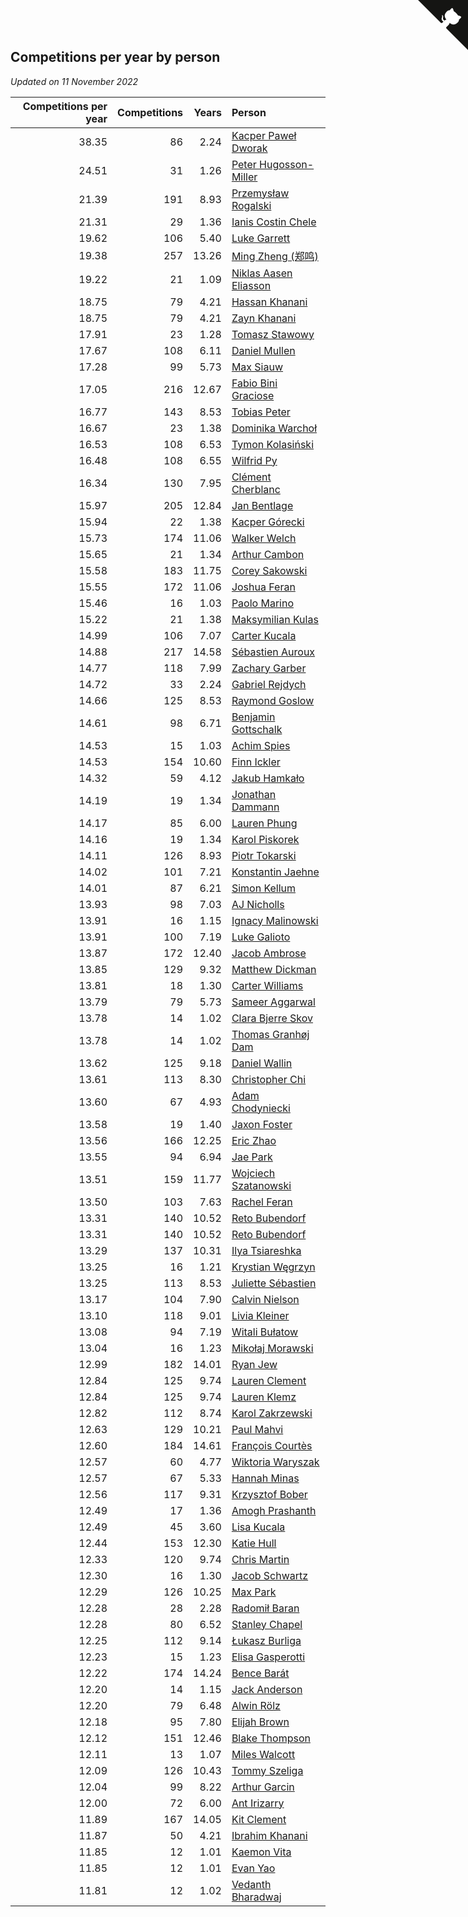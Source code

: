 ## Competitions per year by person

*Updated on 11 November 2022*

| Competitions per year | Competitions | Years | Person |
| ---: | ---: | ---: | :--- |
| 38.35 | 86 | 2.24 | [Kacper Paweł Dworak](https://www.worldcubeassociation.org/persons/2020DWOR01) |
| 24.51 | 31 | 1.26 | [Peter Hugosson-Miller](https://www.worldcubeassociation.org/persons/2021HUGO01) |
| 21.39 | 191 | 8.93 | [Przemysław Rogalski](https://www.worldcubeassociation.org/persons/2013ROGA02) |
| 21.31 | 29 | 1.36 | [Ianis Costin Chele](https://www.worldcubeassociation.org/persons/2021CHEL01) |
| 19.62 | 106 | 5.40 | [Luke Garrett](https://www.worldcubeassociation.org/persons/2017GARR05) |
| 19.38 | 257 | 13.26 | [Ming Zheng (郑鸣)](https://www.worldcubeassociation.org/persons/2009ZHEN11) |
| 19.22 | 21 | 1.09 | [Niklas Aasen Eliasson](https://www.worldcubeassociation.org/persons/2021ELIA01) |
| 18.75 | 79 | 4.21 | [Hassan Khanani](https://www.worldcubeassociation.org/persons/2018KHAN26) |
| 18.75 | 79 | 4.21 | [Zayn Khanani](https://www.worldcubeassociation.org/persons/2018KHAN28) |
| 17.91 | 23 | 1.28 | [Tomasz Stawowy](https://www.worldcubeassociation.org/persons/2021STAW01) |
| 17.67 | 108 | 6.11 | [Daniel Mullen](https://www.worldcubeassociation.org/persons/2016MULL04) |
| 17.28 | 99 | 5.73 | [Max Siauw](https://www.worldcubeassociation.org/persons/2017SIAU02) |
| 17.05 | 216 | 12.67 | [Fabio Bini Graciose](https://www.worldcubeassociation.org/persons/2010GRAC02) |
| 16.77 | 143 | 8.53 | [Tobias Peter](https://www.worldcubeassociation.org/persons/2014PETE03) |
| 16.67 | 23 | 1.38 | [Dominika Warchoł](https://www.worldcubeassociation.org/persons/2021WARC01) |
| 16.53 | 108 | 6.53 | [Tymon Kolasiński](https://www.worldcubeassociation.org/persons/2016KOLA02) |
| 16.48 | 108 | 6.55 | [Wilfrid Py](https://www.worldcubeassociation.org/persons/2016PYWI01) |
| 16.34 | 130 | 7.95 | [Clément Cherblanc](https://www.worldcubeassociation.org/persons/2014CHER05) |
| 15.97 | 205 | 12.84 | [Jan Bentlage](https://www.worldcubeassociation.org/persons/2010BENT01) |
| 15.94 | 22 | 1.38 | [Kacper Górecki](https://www.worldcubeassociation.org/persons/2021GORE01) |
| 15.73 | 174 | 11.06 | [Walker Welch](https://www.worldcubeassociation.org/persons/2011WELC01) |
| 15.65 | 21 | 1.34 | [Arthur Cambon](https://www.worldcubeassociation.org/persons/2021CAMB01) |
| 15.58 | 183 | 11.75 | [Corey Sakowski](https://www.worldcubeassociation.org/persons/2011SAKO01) |
| 15.55 | 172 | 11.06 | [Joshua Feran](https://www.worldcubeassociation.org/persons/2011FERA01) |
| 15.46 | 16 | 1.03 | [Paolo Marino](https://www.worldcubeassociation.org/persons/2021MARI04) |
| 15.22 | 21 | 1.38 | [Maksymilian Kulas](https://www.worldcubeassociation.org/persons/2021KULA02) |
| 14.99 | 106 | 7.07 | [Carter Kucala](https://www.worldcubeassociation.org/persons/2015KUCA01) |
| 14.88 | 217 | 14.58 | [Sébastien Auroux](https://www.worldcubeassociation.org/persons/2008AURO01) |
| 14.77 | 118 | 7.99 | [Zachary Garber](https://www.worldcubeassociation.org/persons/2014GARB01) |
| 14.72 | 33 | 2.24 | [Gabriel Rejdych](https://www.worldcubeassociation.org/persons/2020REJD01) |
| 14.66 | 125 | 8.53 | [Raymond Goslow](https://www.worldcubeassociation.org/persons/2014GOSL01) |
| 14.61 | 98 | 6.71 | [Benjamin Gottschalk](https://www.worldcubeassociation.org/persons/2016GOTT01) |
| 14.53 | 15 | 1.03 | [Achim Spies](https://www.worldcubeassociation.org/persons/2021SPIE01) |
| 14.53 | 154 | 10.60 | [Finn Ickler](https://www.worldcubeassociation.org/persons/2012ICKL01) |
| 14.32 | 59 | 4.12 | [Jakub Hamkało](https://www.worldcubeassociation.org/persons/2018HAMK01) |
| 14.19 | 19 | 1.34 | [Jonathan Dammann](https://www.worldcubeassociation.org/persons/2021DAMM01) |
| 14.17 | 85 | 6.00 | [Lauren Phung](https://www.worldcubeassociation.org/persons/2016PHUN02) |
| 14.16 | 19 | 1.34 | [Karol Piskorek](https://www.worldcubeassociation.org/persons/2021PISK01) |
| 14.11 | 126 | 8.93 | [Piotr Tokarski](https://www.worldcubeassociation.org/persons/2013TOKA01) |
| 14.02 | 101 | 7.21 | [Konstantin Jaehne](https://www.worldcubeassociation.org/persons/2015JAEH01) |
| 14.01 | 87 | 6.21 | [Simon Kellum](https://www.worldcubeassociation.org/persons/2016KELL12) |
| 13.93 | 98 | 7.03 | [AJ Nicholls](https://www.worldcubeassociation.org/persons/2015NICH04) |
| 13.91 | 16 | 1.15 | [Ignacy Malinowski](https://www.worldcubeassociation.org/persons/2021MALI02) |
| 13.91 | 100 | 7.19 | [Luke Galioto](https://www.worldcubeassociation.org/persons/2015GALI02) |
| 13.87 | 172 | 12.40 | [Jacob Ambrose](https://www.worldcubeassociation.org/persons/2010AMBR01) |
| 13.85 | 129 | 9.32 | [Matthew Dickman](https://www.worldcubeassociation.org/persons/2013DICK01) |
| 13.81 | 18 | 1.30 | [Carter Williams](https://www.worldcubeassociation.org/persons/2021WILL06) |
| 13.79 | 79 | 5.73 | [Sameer Aggarwal](https://www.worldcubeassociation.org/persons/2017AGGA01) |
| 13.78 | 14 | 1.02 | [Clara Bjerre Skov](https://www.worldcubeassociation.org/persons/2021SKOV01) |
| 13.78 | 14 | 1.02 | [Thomas Granhøj Dam](https://www.worldcubeassociation.org/persons/2021DAMT01) |
| 13.62 | 125 | 9.18 | [Daniel Wallin](https://www.worldcubeassociation.org/persons/2013WALL03) |
| 13.61 | 113 | 8.30 | [Christopher Chi](https://www.worldcubeassociation.org/persons/2014CHIC01) |
| 13.60 | 67 | 4.93 | [Adam Chodyniecki](https://www.worldcubeassociation.org/persons/2017CHOD02) |
| 13.58 | 19 | 1.40 | [Jaxon Foster](https://www.worldcubeassociation.org/persons/2021FOST01) |
| 13.56 | 166 | 12.25 | [Eric Zhao](https://www.worldcubeassociation.org/persons/2010ZHAO19) |
| 13.55 | 94 | 6.94 | [Jae Park](https://www.worldcubeassociation.org/persons/2015PARK24) |
| 13.51 | 159 | 11.77 | [Wojciech Szatanowski](https://www.worldcubeassociation.org/persons/2011SZAT01) |
| 13.50 | 103 | 7.63 | [Rachel Feran](https://www.worldcubeassociation.org/persons/2015FERA01) |
| 13.31 | 140 | 10.52 | [Reto Bubendorf](https://www.worldcubeassociation.org/persons/2012BUBE01) |
| 13.31 | 140 | 10.52 | [Reto Bubendorf](https://www.worldcubeassociation.org/persons/2012BUBE01) |
| 13.29 | 137 | 10.31 | [Ilya Tsiareshka](https://www.worldcubeassociation.org/persons/2012TERE01) |
| 13.25 | 16 | 1.21 | [Krystian Węgrzyn](https://www.worldcubeassociation.org/persons/2021WEGR01) |
| 13.25 | 113 | 8.53 | [Juliette Sébastien](https://www.worldcubeassociation.org/persons/2014SEBA01) |
| 13.17 | 104 | 7.90 | [Calvin Nielson](https://www.worldcubeassociation.org/persons/2014NIEL03) |
| 13.10 | 118 | 9.01 | [Livia Kleiner](https://www.worldcubeassociation.org/persons/2013KLEI03) |
| 13.08 | 94 | 7.19 | [Witali Bułatow](https://www.worldcubeassociation.org/persons/2015BUAT01) |
| 13.04 | 16 | 1.23 | [Mikołaj Morawski](https://www.worldcubeassociation.org/persons/2021MORA01) |
| 12.99 | 182 | 14.01 | [Ryan Jew](https://www.worldcubeassociation.org/persons/2008JEWR01) |
| 12.84 | 125 | 9.74 | [Lauren Clement](https://www.worldcubeassociation.org/persons/2013KLEM01) |
| 12.84 | 125 | 9.74 | [Lauren Klemz](https://www.worldcubeassociation.org/persons/2013KLEM01) |
| 12.82 | 112 | 8.74 | [Karol Zakrzewski](https://www.worldcubeassociation.org/persons/2014ZAKR01) |
| 12.63 | 129 | 10.21 | [Paul Mahvi](https://www.worldcubeassociation.org/persons/2012MAHV01) |
| 12.60 | 184 | 14.61 | [François Courtès](https://www.worldcubeassociation.org/persons/2008COUR01) |
| 12.57 | 60 | 4.77 | [Wiktoria Waryszak](https://www.worldcubeassociation.org/persons/2018WARY01) |
| 12.57 | 67 | 5.33 | [Hannah Minas](https://www.worldcubeassociation.org/persons/2017MINA04) |
| 12.56 | 117 | 9.31 | [Krzysztof Bober](https://www.worldcubeassociation.org/persons/2013BOBE01) |
| 12.49 | 17 | 1.36 | [Amogh Prashanth](https://www.worldcubeassociation.org/persons/2021PRAS01) |
| 12.49 | 45 | 3.60 | [Lisa Kucala](https://www.worldcubeassociation.org/persons/2019KUCA01) |
| 12.44 | 153 | 12.30 | [Katie Hull](https://www.worldcubeassociation.org/persons/2010HULL01) |
| 12.33 | 120 | 9.74 | [Chris Martin](https://www.worldcubeassociation.org/persons/2013MART03) |
| 12.30 | 16 | 1.30 | [Jacob Schwartz](https://www.worldcubeassociation.org/persons/2021SCHW01) |
| 12.29 | 126 | 10.25 | [Max Park](https://www.worldcubeassociation.org/persons/2012PARK03) |
| 12.28 | 28 | 2.28 | [Radomił Baran](https://www.worldcubeassociation.org/persons/2020BARA02) |
| 12.28 | 80 | 6.52 | [Stanley Chapel](https://www.worldcubeassociation.org/persons/2016CHAP04) |
| 12.25 | 112 | 9.14 | [Łukasz Burliga](https://www.worldcubeassociation.org/persons/2013BURL01) |
| 12.23 | 15 | 1.23 | [Elisa Gasperotti](https://www.worldcubeassociation.org/persons/2021GASP01) |
| 12.22 | 174 | 14.24 | [Bence Barát](https://www.worldcubeassociation.org/persons/2008BARA01) |
| 12.20 | 14 | 1.15 | [Jack Anderson](https://www.worldcubeassociation.org/persons/2021ANDE05) |
| 12.20 | 79 | 6.48 | [Alwin Rölz](https://www.worldcubeassociation.org/persons/2016ROLZ01) |
| 12.18 | 95 | 7.80 | [Elijah Brown](https://www.worldcubeassociation.org/persons/2015BROW03) |
| 12.12 | 151 | 12.46 | [Blake Thompson](https://www.worldcubeassociation.org/persons/2010THOM03) |
| 12.11 | 13 | 1.07 | [Miles Walcott](https://www.worldcubeassociation.org/persons/2021WALC02) |
| 12.09 | 126 | 10.43 | [Tommy Szeliga](https://www.worldcubeassociation.org/persons/2012SZEL01) |
| 12.04 | 99 | 8.22 | [Arthur Garcin](https://www.worldcubeassociation.org/persons/2014GARC27) |
| 12.00 | 72 | 6.00 | [Ant Irizarry](https://www.worldcubeassociation.org/persons/2016IRIZ02) |
| 11.89 | 167 | 14.05 | [Kit Clement](https://www.worldcubeassociation.org/persons/2008CLEM01) |
| 11.87 | 50 | 4.21 | [Ibrahim Khanani](https://www.worldcubeassociation.org/persons/2018KHAN27) |
| 11.85 | 12 | 1.01 | [Kaemon Vita](https://www.worldcubeassociation.org/persons/2021VITA01) |
| 11.85 | 12 | 1.01 | [Evan Yao](https://www.worldcubeassociation.org/persons/2021YAOE02) |
| 11.81 | 12 | 1.02 | [Vedanth Bharadwaj](https://www.worldcubeassociation.org/persons/2021BHAR01) |


<a href="https://github.com/JustinTimeCuber/wca_statistics" class="github-corner" aria-label="View source on Github"><svg width="80" height="80" viewBox="0 0 250 250" style="fill:#151513; color:#fff; position: absolute; top: 0; border: 0; right: 0;" aria-hidden="true"><path d="M0,0 L115,115 L130,115 L142,142 L250,250 L250,0 Z"></path><path d="M128.3,109.0 C113.8,99.7 119.0,89.6 119.0,89.6 C122.0,82.7 120.5,78.6 120.5,78.6 C119.2,72.0 123.4,76.3 123.4,76.3 C127.3,80.9 125.5,87.3 125.5,87.3 C122.9,97.6 130.6,101.9 134.4,103.2" fill="currentColor" style="transform-origin: 130px 106px;" class="octo-arm"></path><path d="M115.0,115.0 C114.9,115.1 118.7,116.5 119.8,115.4 L133.7,101.6 C136.9,99.2 139.9,98.4 142.2,98.6 C133.8,88.0 127.5,74.4 143.8,58.0 C148.5,53.4 154.0,51.2 159.7,51.0 C160.3,49.4 163.2,43.6 171.4,40.1 C171.4,40.1 176.1,42.5 178.8,56.2 C183.1,58.6 187.2,61.8 190.9,65.4 C194.5,69.0 197.7,73.2 200.1,77.6 C213.8,80.2 216.3,84.9 216.3,84.9 C212.7,93.1 206.9,96.0 205.4,96.6 C205.1,102.4 203.0,107.8 198.3,112.5 C181.9,128.9 168.3,122.5 157.7,114.1 C157.9,116.9 156.7,120.9 152.7,124.9 L141.0,136.5 C139.8,137.7 141.6,141.9 141.8,141.8 Z" fill="currentColor" class="octo-body"></path></svg></a><style>.github-corner:hover .octo-arm{animation:octocat-wave 560ms ease-in-out}@keyframes octocat-wave{0%,100%{transform:rotate(0)}20%,60%{transform:rotate(-25deg)}40%,80%{transform:rotate(10deg)}}@media (max-width:500px){.github-corner:hover .octo-arm{animation:none}.github-corner .octo-arm{animation:octocat-wave 560ms ease-in-out}}</style>
